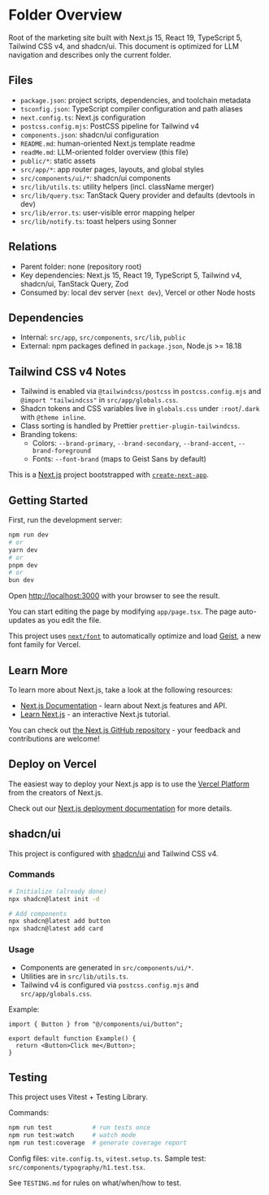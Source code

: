 # Folder Overview

Root of the marketing site built with Next.js 15, React 19, TypeScript 5, Tailwind CSS v4, and shadcn/ui. This document is optimized for LLM navigation and describes only the current folder.

## Files

- `package.json`: project scripts, dependencies, and toolchain metadata
- `tsconfig.json`: TypeScript compiler configuration and path aliases
- `next.config.ts`: Next.js configuration
- `postcss.config.mjs`: PostCSS pipeline for Tailwind v4
- `components.json`: shadcn/ui configuration
- `README.md`: human-oriented Next.js template readme
- `readMe.md`: LLM-oriented folder overview (this file)
- `public/*`: static assets
- `src/app/*`: app router pages, layouts, and global styles
- `src/components/ui/*`: shadcn/ui components
- `src/lib/utils.ts`: utility helpers (incl. className merger)
- `src/lib/query.tsx`: TanStack Query provider and defaults (devtools in dev)
- `src/lib/error.ts`: user-visible error mapping helper
- `src/lib/notify.ts`: toast helpers using Sonner

## Relations

- Parent folder: none (repository root)
- Key dependencies: Next.js 15, React 19, TypeScript 5, Tailwind v4, shadcn/ui, TanStack Query, Zod
- Consumed by: local dev server (`next dev`), Vercel or other Node hosts

## Dependencies

- Internal: `src/app`, `src/components`, `src/lib`, `public`
- External: npm packages defined in `package.json`, Node.js >= 18.18

## Tailwind CSS v4 Notes

- Tailwind is enabled via `@tailwindcss/postcss` in `postcss.config.mjs` and `@import "tailwindcss"` in `src/app/globals.css`.
- Shadcn tokens and CSS variables live in `globals.css` under `:root`/`.dark` with `@theme inline`.
- Class sorting is handled by Prettier `prettier-plugin-tailwindcss`.
- Branding tokens:
  - Colors: `--brand-primary`, `--brand-secondary`, `--brand-accent`, `--brand-foreground`
  - Fonts: `--font-brand` (maps to Geist Sans by default)

This is a [Next.js](https://nextjs.org) project bootstrapped with [`create-next-app`](https://nextjs.org/docs/app/api-reference/cli/create-next-app).

## Getting Started

First, run the development server:

```bash
npm run dev
# or
yarn dev
# or
pnpm dev
# or
bun dev
```

Open [http://localhost:3000](http://localhost:3000) with your browser to see the result.

You can start editing the page by modifying `app/page.tsx`. The page auto-updates as you edit the file.

This project uses [`next/font`](https://nextjs.org/docs/app/building-your-application/optimizing/fonts) to automatically optimize and load [Geist](https://vercel.com/font), a new font family for Vercel.

## Learn More

To learn more about Next.js, take a look at the following resources:

- [Next.js Documentation](https://nextjs.org/docs) - learn about Next.js features and API.
- [Learn Next.js](https://nextjs.org/learn) - an interactive Next.js tutorial.

You can check out [the Next.js GitHub repository](https://github.com/vercel/next.js) - your feedback and contributions are welcome!

## Deploy on Vercel

The easiest way to deploy your Next.js app is to use the [Vercel Platform](https://vercel.com/new?utm_medium=default-template&filter=next.js&utm_source=create-next-app&utm_campaign=create-next-app-readme) from the creators of Next.js.

Check out our [Next.js deployment documentation](https://nextjs.org/docs/app/building-your-application/deploying) for more details.

## shadcn/ui

This project is configured with [shadcn/ui](https://ui.shadcn.com/) and Tailwind CSS v4.

### Commands

```bash
# Initialize (already done)
npx shadcn@latest init -d

# Add components
npx shadcn@latest add button
npx shadcn@latest add card
```

### Usage

- Components are generated in `src/components/ui/*`.
- Utilities are in `src/lib/utils.ts`.
- Tailwind v4 is configured via `postcss.config.mjs` and `src/app/globals.css`.

Example:

```tsx
import { Button } from "@/components/ui/button";

export default function Example() {
  return <Button>Click me</Button>;
}
```

## Testing

This project uses Vitest + Testing Library.

Commands:

```bash
npm run test           # run tests once
npm run test:watch     # watch mode
npm run test:coverage  # generate coverage report
```

Config files: `vite.config.ts`, `vitest.setup.ts`. Sample test: `src/components/typography/h1.test.tsx`.

See `TESTING.md` for rules on what/when/how to test.
